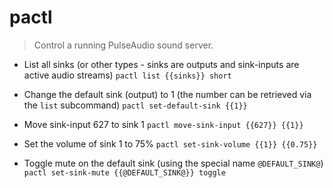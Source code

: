 # pactl
> Control a running PulseAudio sound server.

- List all sinks (or other types - sinks are outputs and sink-inputs are active audio streams)
`pactl list {{sinks}} short`

- Change the default sink (output) to 1 (the number can be retrieved via the `list` subcommand)
`pactl set-default-sink {{1}}`

- Move sink-input 627 to sink 1
`pactl move-sink-input {{627}} {{1}}`

- Set the volume of sink 1 to 75%
`pactl set-sink-volume {{1}} {{0.75}}`

- Toggle mute on the default sink (using the special name `@DEFAULT_SINK@`)
`pactl set-sink-mute {{@DEFAULT_SINK@}} toggle`
